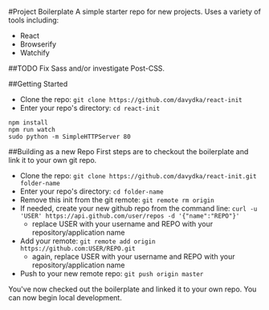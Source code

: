 #Project Boilerplate
A simple starter repo for new projects. Uses a variety of tools including:

* React
* Browserify
* Watchify

##TODO
Fix Sass and/or investigate Post-CSS.

##Getting Started
* Clone the repo: `git clone https://github.com/davydka/react-init`
* Enter your repo's directory: `cd react-init`

```
npm install
npm run watch
sudo python -m SimpleHTTPServer 80
```
##Building as a new Repo
First steps are to checkout the boilerplate and link it to your own git repo.

* Clone the repo: `git clone https://github.com/davydka/react-init.git folder-name`
* Enter your repo's directory: `cd folder-name`
* Remove this init from the git remote: `git remote rm origin`
* If needed, create your new github repo from the command line: `curl -u 'USER' https://api.github.com/user/repos -d '{"name":"REPO"}'`
	* replace USER with your username and REPO with your repository/application name
* Add your remote: `git remote add origin https://github.com:USER/REPO.git`
	* again, replace USER with your username and REPO with your repository/application name
* Push to your new remote repo: `git push origin master`

You've now checked out the boilerplate and linked it to your own repo. You can now begin local development.
